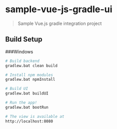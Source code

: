 # sample-vue-js-gradle-ui

> Sample Vue.js gradle integration project

## Build Setup

###Windows
``` bash
# Build backend
gradlew.bat clean build

# Install npm modules
gradlew.bat npmInstall

# Build UI
gradlew.bat buildUI

# Run the app!
gradlew.bat bootRun

# The view is available at
http://localhost:8080
```
